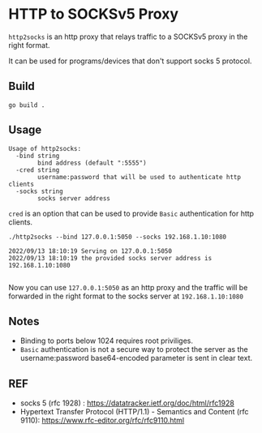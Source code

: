 
# HTTP to SOCKSv5 Proxy

`http2socks` is an http proxy that relays traffic to a SOCKSv5 proxy in the right format.

It can be used for programs/devices that don't support socks 5 protocol.

## Build

```
go build .
```

## Usage
```
Usage of http2socks:
  -bind string
        bind address (default ":5555")
  -cred string
        username:password that will be used to authenticate http clients
  -socks string
        socks server address
```
`cred` is an option that can be used to provide `Basic` authentication for http clients.

```
./http2socks --bind 127.0.0.1:5050 --socks 192.168.1.10:1080
```
```
2022/09/13 18:10:19 Serving on 127.0.0.1:5050
2022/09/13 18:10:19 the provided socks server address is 192.168.1.10:1080


```
Now you can use `127.0.0.1:5050` as an http proxy and the traffic will be forwarded in the right format to the socks server at `192.168.1.10:1080`

## Notes
* Binding to ports below 1024 requires root priviliges.
* `Basic` authentication is not a secure way to protect the server as the username:password base64-encoded parameter is sent in clear text.

## REF
* socks 5 (rfc 1928) : https://datatracker.ietf.org/doc/html/rfc1928
* Hypertext Transfer Protocol (HTTP/1.1) - Semantics and Content (rfc 9110): https://www.rfc-editor.org/rfc/rfc9110.html